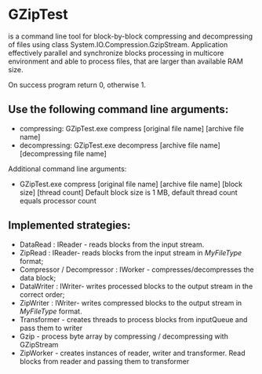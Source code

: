 ﻿# GZipTest
is a command line tool for block-by-block compressing and decompressing of files using class System.IO.Compression.GzipStream.
Application effectively parallel and synchronize blocks processing in multicore environment and able to process files, that are larger than available RAM size.

On success program return 0, otherwise 1.

## Use the following command line arguments:
* compressing: GZipTest.exe compress [original file name] [archive file name]
* decompressing: GZipTest.exe decompress [archive file name] [decompressing file name]

Additional command line arguments:
* GZipTest.exe compress [original file name] [archive file name] [block size] [thread count]
Default block size is 1 MB, default thread count equals processor count

## Implemented strategies: 
*  DataRead : IReader - reads blocks from the input stream.
*  ZipRead : IReader- reads blocks from the input stream in *MyFileType* format;
*  Compressor / Decompressor : IWorker - compresses/decompresses the data block;
*  DataWriter : IWriter-  writes processed blocks to the output stream in the correct order;
*  ZipWriter : IWriter- writes compressed blocks to the output stream in *MyFileType* format.
*  Transformer - creates threads to process blocks from inputQueue and pass them to writer
*  Gzip - process byte array by compressing / decompressing with GZipStream 
*  ZipWorker - creates instances of reader, writer and transformer. Read blocks from reader and passing them to transformer




